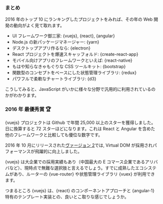 ### まとめ

2016 年のトップ 10 にランキングしたプロジェクトをみれば、その年の Web 開発の動向がよく見て取れます。

* UI フレームワーク御三家: {vuejs}, {react}, {angular}
* Node.js の新パッケージマネージャー: {yarn}
* デスクトップアプリ作るなら: {electron}
* React プロジェクトを爆速スキャッフォルド: {create-react-app}
* モバイル向けアプリのフレームワークといえば: {react-native}
* もはや知らなきゃもぐりな CSS ツールキット: {bootstrap}
* 関数型のコンセプトをベースにした状態管理ライブラリ: {redux}
* パワフルで柔軟なチャートライブラリ: {d3}

こうしてみると、JavaScript がいかに様々な分野で汎用的に利用されているのかがわかります。

### 2016 年 最優秀賞 🏆

{vuejs} プロジェクトは Github で年間 25,000 以上のスターを獲得しました。日に換算すると 72 スターほどになります。これは React と Angular を含めた他のフレームワークと比較しても優位な数字です。

2016 年 10 月にリリースされた[ヴァージョン 2](https://medium.com/the-vue-point/vue-2-0-is-here-ef1f26acf4b8#.lekly4sa8)では, Virtual DOM が採用されパフォーマンスが飛躍的に向上しました。

{vuejs} は大企業での採用実績もあり（中国最大の E コマース企業であるアリババなど）、現時点で無難な選択肢と言えるでしょう。すでに成熟したエコシステムがあり、ルーターの {vue-router} や状態管理ライブラリ {vuex} が利用できます。

つまるところ {vuejs} は、{react} のコンポーネントアプローチと {angular-1} 特有のテンプレート実装との、良いとこ取りな感じでしょうか。
